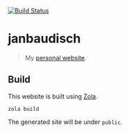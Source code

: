 [![Build Status][build-img]][build-url]

# janbaudisch

> My [personal website][site].

## Build

This website is built using [Zola][zola].

```shell
zola build
```

The generated site will be under `public`.

[build-img]: https://travis-ci.com/janbaudisch/janbaudisch.svg?branch=master
[build-url]: https://travis-ci.com/janbaudisch/janbaudisch
[site]: https://janbaudisch.de
[zola]: https://www.getzola.org
